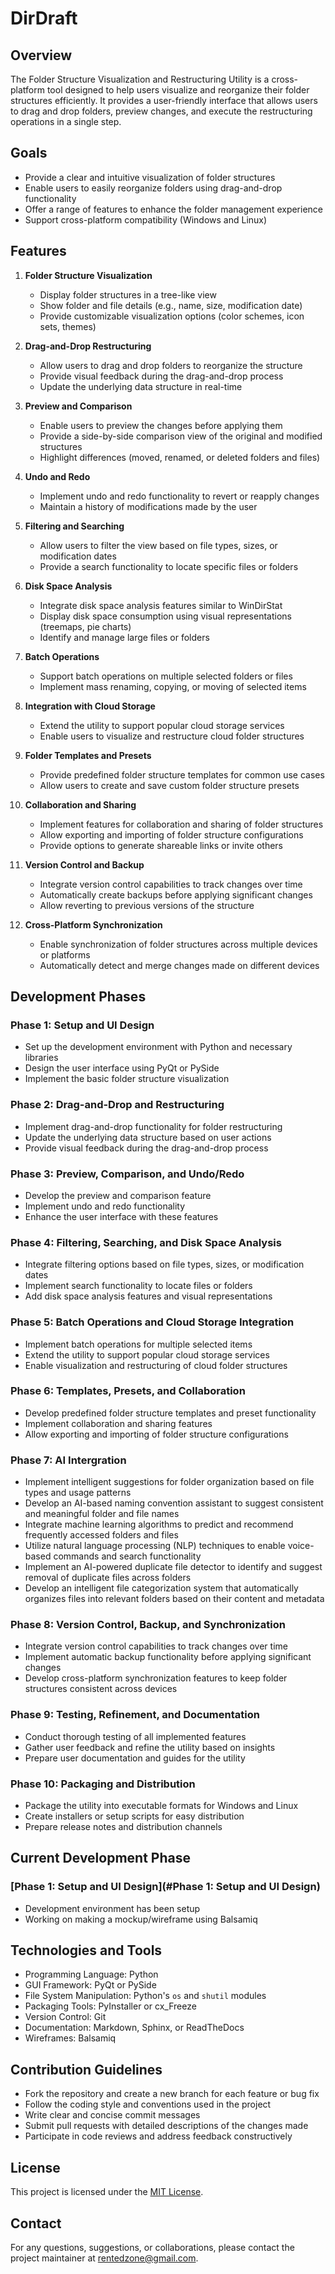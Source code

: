 # DirDraft

## Overview
The Folder Structure Visualization and Restructuring Utility is a cross-platform tool designed to help users visualize and reorganize their folder structures efficiently. It provides a user-friendly interface that allows users to drag and drop folders, preview changes, and execute the restructuring operations in a single step.

## Goals
- Provide a clear and intuitive visualization of folder structures
- Enable users to easily reorganize folders using drag-and-drop functionality
- Offer a range of features to enhance the folder management experience
- Support cross-platform compatibility (Windows and Linux)

## Features
1. **Folder Structure Visualization**
   - Display folder structures in a tree-like view
   - Show folder and file details (e.g., name, size, modification date)
   - Provide customizable visualization options (color schemes, icon sets, themes)

2. **Drag-and-Drop Restructuring**
   - Allow users to drag and drop folders to reorganize the structure
   - Provide visual feedback during the drag-and-drop process
   - Update the underlying data structure in real-time

3. **Preview and Comparison**
   - Enable users to preview the changes before applying them
   - Provide a side-by-side comparison view of the original and modified structures
   - Highlight differences (moved, renamed, or deleted folders and files)

4. **Undo and Redo**
   - Implement undo and redo functionality to revert or reapply changes
   - Maintain a history of modifications made by the user

5. **Filtering and Searching**
   - Allow users to filter the view based on file types, sizes, or modification dates
   - Provide a search functionality to locate specific files or folders

6. **Disk Space Analysis**
   - Integrate disk space analysis features similar to WinDirStat
   - Display disk space consumption using visual representations (treemaps, pie charts)
   - Identify and manage large files or folders

7. **Batch Operations**
   - Support batch operations on multiple selected folders or files
   - Implement mass renaming, copying, or moving of selected items

8. **Integration with Cloud Storage**
   - Extend the utility to support popular cloud storage services
   - Enable users to visualize and restructure cloud folder structures

9. **Folder Templates and Presets**
   - Provide predefined folder structure templates for common use cases
   - Allow users to create and save custom folder structure presets

10. **Collaboration and Sharing**
    - Implement features for collaboration and sharing of folder structures
    - Allow exporting and importing of folder structure configurations
    - Provide options to generate shareable links or invite others

11. **Version Control and Backup**
    - Integrate version control capabilities to track changes over time
    - Automatically create backups before applying significant changes
    - Allow reverting to previous versions of the structure

12. **Cross-Platform Synchronization**
    - Enable synchronization of folder structures across multiple devices or platforms
    - Automatically detect and merge changes made on different devices

## Development Phases

### Phase 1: Setup and UI Design
- Set up the development environment with Python and necessary libraries
- Design the user interface using PyQt or PySide
- Implement the basic folder structure visualization

### Phase 2: Drag-and-Drop and Restructuring
- Implement drag-and-drop functionality for folder restructuring
- Update the underlying data structure based on user actions
- Provide visual feedback during the drag-and-drop process

### Phase 3: Preview, Comparison, and Undo/Redo
- Develop the preview and comparison feature
- Implement undo and redo functionality
- Enhance the user interface with these features

### Phase 4: Filtering, Searching, and Disk Space Analysis
- Integrate filtering options based on file types, sizes, or modification dates
- Implement search functionality to locate files or folders
- Add disk space analysis features and visual representations

### Phase 5: Batch Operations and Cloud Storage Integration
- Implement batch operations for multiple selected items
- Extend the utility to support popular cloud storage services
- Enable visualization and restructuring of cloud folder structures

### Phase 6: Templates, Presets, and Collaboration
- Develop predefined folder structure templates and preset functionality
- Implement collaboration and sharing features
- Allow exporting and importing of folder structure configurations

### Phase 7: AI Intergration
- Implement intelligent suggestions for folder organization based on file types and usage patterns
- Develop an AI-based naming convention assistant to suggest consistent and meaningful folder and file names
- Integrate machine learning algorithms to predict and recommend frequently accessed folders and files
- Utilize natural language processing (NLP) techniques to enable voice-based commands and search functionality
- Implement an AI-powered duplicate file detector to identify and suggest removal of duplicate files across folders
- Develop an intelligent file categorization system that automatically organizes files into relevant folders based on their content and metadata

### Phase 8: Version Control, Backup, and Synchronization
- Integrate version control capabilities to track changes over time
- Implement automatic backup functionality before applying significant changes
- Develop cross-platform synchronization features to keep folder structures consistent across devices

### Phase 9: Testing, Refinement, and Documentation
- Conduct thorough testing of all implemented features
- Gather user feedback and refine the utility based on insights
- Prepare user documentation and guides for the utility

### Phase 10: Packaging and Distribution
- Package the utility into executable formats for Windows and Linux
- Create installers or setup scripts for easy distribution
- Prepare release notes and distribution channels

## Current Development Phase
### [Phase 1: Setup and UI Design](#Phase 1: Setup and UI Design)
- Development environment has been setup
- Working on making a mockup/wireframe using Balsamiq

## Technologies and Tools
- Programming Language: Python
- GUI Framework: PyQt or PySide
- File System Manipulation: Python's `os` and `shutil` modules
- Packaging Tools: PyInstaller or cx_Freeze
- Version Control: Git
- Documentation: Markdown, Sphinx, or ReadTheDocs
- Wireframes: Balsamiq

## Contribution Guidelines
- Fork the repository and create a new branch for each feature or bug fix
- Follow the coding style and conventions used in the project
- Write clear and concise commit messages
- Submit pull requests with detailed descriptions of the changes made
- Participate in code reviews and address feedback constructively

## License
This project is licensed under the [MIT License](LICENSE).

## Contact
For any questions, suggestions, or collaborations, please contact the project maintainer at [rentedzone@gmail.com](mailto:rentedzone@gmail.com).
